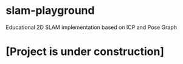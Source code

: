 # slam-playground
Educational 2D SLAM implementation based on ICP and Pose Graph

# \[Project is under construction\]
